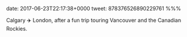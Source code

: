 date: 2017-06-23T22:17:38+0000
tweet: 878376526890229761
%%%

Calgary ✈️ London, after a fun trip touring Vancouver and the Canadian Rockies.
